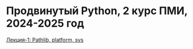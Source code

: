 # Продвинутый Python, 2 курс ПМИ, 2024-2025 год

[Лекция-1: Pathlib, platform, sys](https://colab.research.google.com/github/Palladain/Deep_Python_2024/blob/main/Lectures/Deep_Lecture_01.ipynb)
